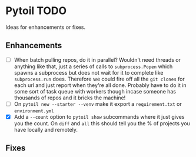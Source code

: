 # Pytoil TODO

Ideas for enhancements or fixes.

## Enhancements

- [ ] When batch pulling repos, do it in parallel? Wouldn't need threads or anything like that, just a series of calls to `subprocess.Popen` which spawns a subprocess but does not wait for it to complete like `subprocess.run` does. Therefore we could fire off all the `git clones` for each url and just report when they're all done. Probably have to do it in some sort of task queue with workers though incase someone has thousands of repos and it bricks the machine!
- [ ] On `pytoil new --starter --venv` make it export a `requirement.txt` or `environment.yml`
- [x] Add a `--count` option to `pytoil show` subcommands where it just gives you the count. On `diff` and `all` this should tell you the % of projects you have locally and remotely.

## Fixes

